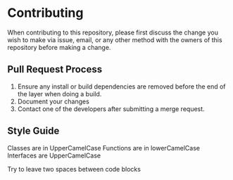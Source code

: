 # Contributing

When contributing to this repository, please first discuss the change you wish to make via issue,
email, or any other method with the owners of this repository before making a change. 

## Pull Request Process

1. Ensure any install or build dependencies are removed before the end of the layer when doing a 
   build.
2. Document your changes
3. Contact one of the developers after submitting a merge request.

## Style Guide

Classes are in UpperCamelCase
Functions are in lowerCamelCase
Interfaces are UpperCamelCase

Try to leave two spaces between code blocks
